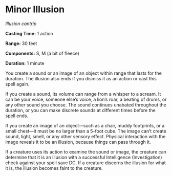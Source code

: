 <title>Minor Illusion</title>

# Minor Illusion

_Illusion cantrip_

**Casting Time:** 1 action

**Range:** 30 feet

**Components:** S, M (a bit of fleece)

**Duration:** 1 minute

You create a sound or an image of an object
within range that lasts for the duration. The
illusion also ends if you dismiss it as an
action or cast this spell again.

If you create a sound, its volume can range
from a whisper to a scream. It can be your
voice, someone else’s voice, a lion’s roar, a
beating of drums, or any other sound you
choose. The sound continues unabated
throughout the duration, or you can make
discrete sounds at different times before the
spell ends.

If you create an image of an object—such as a
chair, muddy footprints, or a small chest—it
must be no larger than a 5-foot cube. The
image can’t create sound, light, smell, or
any other sensory effect. Physical
interaction with the image reveals it to be
an illusion, because things can pass through
it.


If a creature uses its action to examine the
sound or image, the creature can determine
that it is an illusion with a successful
Intelligence (Investigation) check against
your spell save DC. If a creature discerns
the illusion for what it is, the illusion
becomes faint to the creature.



